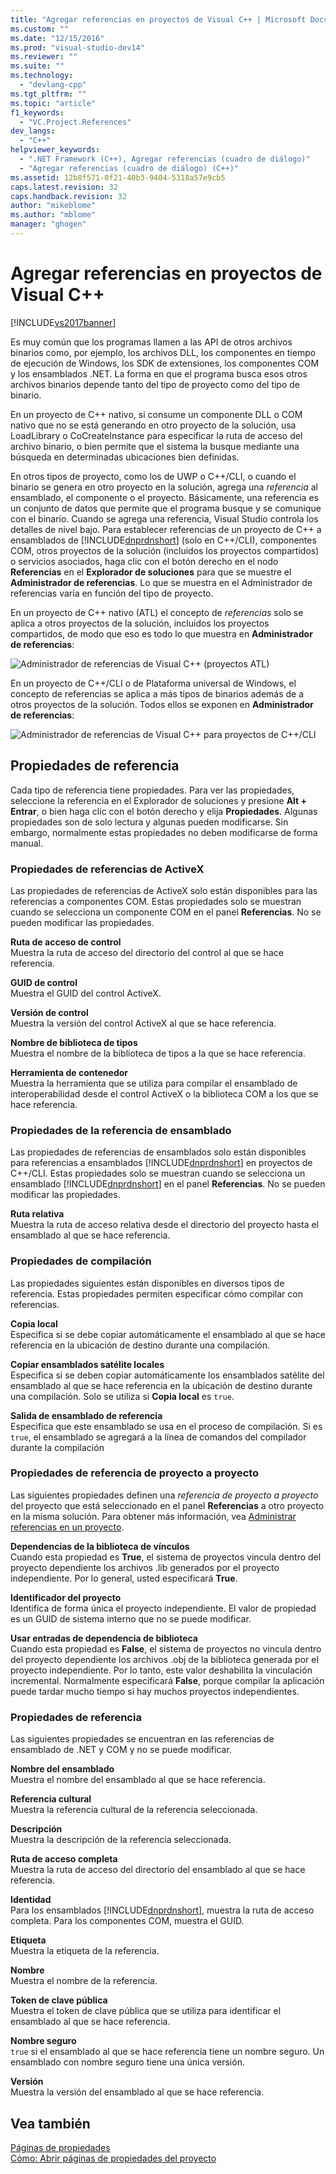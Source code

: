 ```yaml
---
title: "Agregar referencias en proyectos de Visual C++ | Microsoft Docs"
ms.custom: ""
ms.date: "12/15/2016"
ms.prod: "visual-studio-dev14"
ms.reviewer: ""
ms.suite: ""
ms.technology: 
  - "devlang-cpp"
ms.tgt_pltfrm: ""
ms.topic: "article"
f1_keywords: 
  - "VC.Project.References"
dev_langs: 
  - "C++"
helpviewer_keywords: 
  - ".NET Framework (C++), Agregar referencias (cuadro de diálogo)"
  - "Agregar referencias (cuadro de diálogo) (C++)"
ms.assetid: 12b8f571-0f21-40b3-9404-5318a57e9cb5
caps.latest.revision: 32
caps.handback.revision: 32
author: "mikeblome"
ms.author: "mblome"
manager: "ghogen"
---
```

# Agregar referencias en proyectos de Visual C++
[!INCLUDE[vs2017banner](../assembler/inline/includes/vs2017banner.md)]

Es muy común que los programas llamen a las API de otros archivos binarios como, por ejemplo, los archivos DLL, los componentes en tiempo de ejecución de Windows, los SDK de extensiones, los componentes COM y los ensamblados .NET. La forma en que el programa busca esos otros archivos binarios depende tanto del tipo de proyecto como del tipo de binario.  
  
 En un proyecto de C\+\+ nativo, si consume un componente DLL o COM nativo que no se está generando en otro proyecto de la solución, usa LoadLibrary o CoCreateInstance para especificar la ruta de acceso del archivo binario, o bien permite que el sistema la busque mediante una búsqueda en determinadas ubicaciones bien definidas.  
  
 En otros tipos de proyecto, como los de UWP o C\+\+\/CLI, o cuando el binario se genera en otro proyecto en la solución, agrega una *referencia* al ensamblado, el componente o el proyecto.   Básicamente, una referencia es un conjunto de datos que permite que el programa busque y se comunique con el binario.       Cuando se agrega una referencia, Visual Studio controla los detalles de nivel bajo. Para establecer referencias de un proyecto de C\+\+ a ensamblados de [!INCLUDE[dnprdnshort](../error-messages/tool-errors/includes/dnprdnshort_md.md)] \(solo en C\+\+\/CLI\), componentes COM, otros proyectos de la solución \(incluidos los proyectos compartidos\) o servicios asociados, haga clic con el botón derecho en el nodo **Referencias** en el **Explorador de soluciones** para que se muestre el **Administrador de referencias**. Lo que se muestra en el Administrador de referencias varía en función del tipo de proyecto.  
  
 En un proyecto de C\+\+ nativo \(ATL\) el concepto de *referencias* solo se aplica a otros proyectos de la solución, incluidos los proyectos compartidos, de modo que eso es todo lo que muestra en **Administrador de referencias**:  
  
 ![Administrador de referencias de Visual C&#43;&#43; &#40;proyectos ATL&#41;](../Image/Visual%20C++%20Reference%20Manager%20\(ATL%20Projects\).png "Visual C\+\+ Reference Manager \(ATL Projects\)")  
  
 En un proyecto de C\+\+\/CLI o de Plataforma universal de Windows, el concepto de referencias se aplica a más tipos de binarios además de a otros proyectos de la solución.  Todos ellos se exponen en **Administrador de referencias**:  
  
 ![Administrador de referencias de Visual C&#43;&#43; para proyectos de C&#43;&#43;&#47;CLI](../Image/Visual%20C++%20Reference%20Manager%20for%20C++/CLI%20projects.png "Visual C\+\+ Reference Manager for C\+\+\/CLI projects")  
  
## Propiedades de referencia  
 Cada tipo de referencia tiene propiedades. Para ver las propiedades, seleccione la referencia en el Explorador de soluciones y presione **Alt \+ Entrar**, o bien haga clic con el botón derecho y elija **Propiedades**. Algunas propiedades son de solo lectura y algunas pueden modificarse. Sin embargo, normalmente estas propiedades no deben modificarse de forma manual.  
  
### Propiedades de referencias de ActiveX  
 Las propiedades de referencias de ActiveX solo están disponibles para las referencias a componentes COM. Estas propiedades solo se muestran cuando se selecciona un componente COM en el panel **Referencias**. No se pueden modificar las propiedades.  
  
 **Ruta de acceso de control**  
 Muestra la ruta de acceso del directorio del control al que se hace referencia.  
  
 **GUID de control**  
 Muestra el GUID del control ActiveX.  
  
 **Versión de control**  
 Muestra la versión del control ActiveX al que se hace referencia.  
  
 **Nombre de biblioteca de tipos**  
 Muestra el nombre de la biblioteca de tipos a la que se hace referencia.  
  
 **Herramienta de contenedor**  
 Muestra la herramienta que se utiliza para compilar el ensamblado de interoperabilidad desde el control ActiveX o la biblioteca COM a los que se hace referencia.  
  
### Propiedades de la referencia de ensamblado  
 Las propiedades de referencias de ensamblados solo están disponibles para referencias a ensamblados [!INCLUDE[dnprdnshort](../error-messages/tool-errors/includes/dnprdnshort_md.md)] en proyectos de C\+\+\/CLI. Estas propiedades solo se muestran cuando se selecciona un ensamblado [!INCLUDE[dnprdnshort](../error-messages/tool-errors/includes/dnprdnshort_md.md)] en el panel **Referencias**. No se pueden modificar las propiedades.  
  
 **Ruta relativa**  
 Muestra la ruta de acceso relativa desde el directorio del proyecto hasta el ensamblado al que se hace referencia.  
  
### Propiedades de compilación  
 Las propiedades siguientes están disponibles en diversos tipos de referencia. Estas propiedades permiten especificar cómo compilar con referencias.  
  
 **Copia local**  
 Especifica si se debe copiar automáticamente el ensamblado al que se hace referencia en la ubicación de destino durante una compilación.  
  
 **Copiar ensamblados satélite locales**  
 Especifica si se deben copiar automáticamente los ensamblados satélite del ensamblado al que se hace referencia en la ubicación de destino durante una compilación. Solo se utiliza si **Copia local** es `true`.  
  
 **Salida de ensamblado de referencia**  
 Especifica que este ensamblado se usa en el proceso de compilación. Si es `true`, el ensamblado se agregará a la línea de comandos del compilador durante la compilación  
  
### Propiedades de referencia de proyecto a proyecto  
 Las siguientes propiedades definen una *referencia de proyecto a proyecto* del proyecto que está seleccionado en el panel **Referencias** a otro proyecto en la misma solución. Para obtener más información, vea [Administrar referencias en un proyecto](../Topic/Managing%20references%20in%20a%20project.md).  
  
 **Dependencias de la biblioteca de vínculos**  
 Cuando esta propiedad es **True**, el sistema de proyectos vincula dentro del proyecto dependiente los archivos .lib generados por el proyecto independiente. Por lo general, usted especificará **True**.  
  
 **Identificador del proyecto**  
 Identifica de forma única el proyecto independiente. El valor de propiedad es un GUID de sistema interno que no se puede modificar.  
  
 **Usar entradas de dependencia de biblioteca**  
 Cuando esta propiedad es **False**, el sistema de proyectos no vincula dentro del proyecto dependiente los archivos .obj de la biblioteca generada por el proyecto independiente. Por lo tanto, este valor deshabilita la vinculación incremental. Normalmente especificará **False**, porque compilar la aplicación puede tardar mucho tiempo si hay muchos proyectos independientes.  
  
### Propiedades de referencia  
 Las siguientes propiedades se encuentran en las referencias de ensamblado de .NET y COM y no se puede modificar.  
  
 **Nombre del ensamblado**  
 Muestra el nombre del ensamblado al que se hace referencia.  
  
 **Referencia cultural**  
 Muestra la referencia cultural de la referencia seleccionada.  
  
 **Descripción**  
 Muestra la descripción de la referencia seleccionada.  
  
 **Ruta de acceso completa**  
 Muestra la ruta de acceso del directorio del ensamblado al que se hace referencia.  
  
 **Identidad**  
 Para los ensamblados [!INCLUDE[dnprdnshort](../error-messages/tool-errors/includes/dnprdnshort_md.md)], muestra la ruta de acceso completa. Para los componentes COM, muestra el GUID.  
  
 **Etiqueta**  
 Muestra la etiqueta de la referencia.  
  
 **Nombre**  
 Muestra el nombre de la referencia.  
  
 **Token de clave pública**  
 Muestra el token de clave pública que se utiliza para identificar el ensamblado al que se hace referencia.  
  
 **Nombre seguro**  
 `true` si el ensamblado al que se hace referencia tiene un nombre seguro. Un ensamblado con nombre seguro tiene una única versión.  
  
 **Versión**  
 Muestra la versión del ensamblado al que se hace referencia.  
  
## Vea también  
 [Páginas de propiedades](../ide/property-pages-visual-cpp.md)   
 [Cómo: Abrir páginas de propiedades del proyecto](../misc/how-to-open-project-property-pages.md)